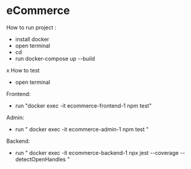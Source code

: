 # eCommerce

How to run project :

- install docker 
- open terminal
- cd <path-to-project-folder>
- run docker-compose up --build

x
How to test 
- open terminal 

Frontend:
- run "docker exec -it ecommerce-frontend-1 npm test"

Admin:
- run " docker exec -it   ecommerce-admin-1  npm test "

Backend:
- run " docker exec -it ecommerce-backend-1 npx jest --coverage --detectOpenHandles "


